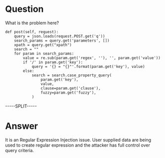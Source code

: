 # Question
 
What is the problem here?
 
```
def post(self, request):
    query = json.loads(request.POST.get('q'))
    search_params = query.get('parameters', [])
    xpath = query.get("xpath")
    search = ""
    for param in search_params:
        value = re.sub(param.get('regex', ''), '', param.get('value'))
        if '/' in param.get('key'):
            query = '{} = "{}"'.format(param.get('key'), value)
        else:
            search = search.case_property_query(
                param.get('key'),
                value,
                clause=param.get('clause'),
                fuzzy=param.get('fuzzy'),
            )
```
 
-----SPLIT-----
 
# Answer

It is an Regular Expression Injection issue. User supplied data are being used to create regular expression and the attacker has full control over query criteria.